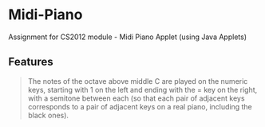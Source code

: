 # Midi-Piano
Assignment for CS2012 module - Midi Piano Applet (using Java Applets)

## Features
> The notes of the octave above middle C are played on the numeric keys, starting with 1 on the left and ending with the = key on the right, with a semitone between each (so that each pair of adjacent keys corresponds to a pair of adjacent keys on a real piano, including the black ones).

> 
